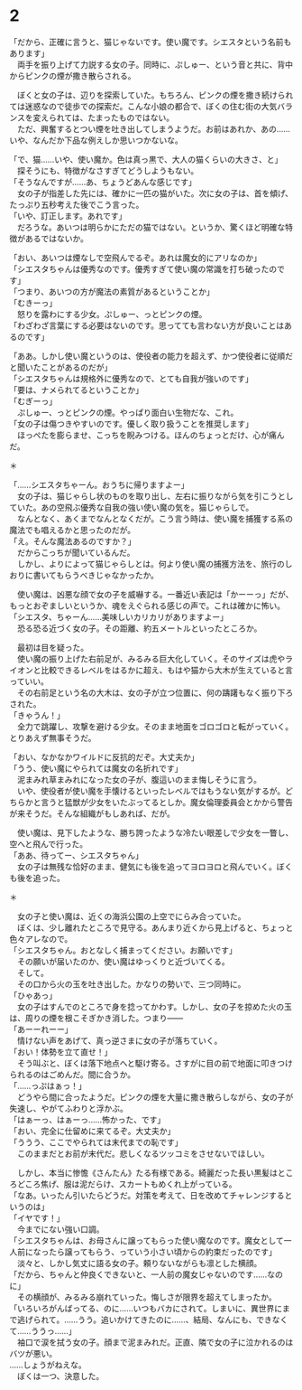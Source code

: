 # 2

「だから、正確に言うと、猫じゃないです。使い魔です。シエスタという名前もあります」  
　両手を振り上げて力説する女の子。同時に、ぷしゅー、という音と共に、背中からピンクの煙が撒き散らされる。

　ぼくと女の子は、辺りを探索していた。もちろん、ピンクの煙を撒き続けられては迷惑なので徒歩での探索だ。こんな小娘の都合で、ぼくの住む街の大気バランスを変えられては、たまったものではない。  
　ただ、興奮するとつい煙を吐き出してしまうようだ。お前はあれか、あの……いや、なんだか下品な例えしか思いつかないな。

「で、猫……いや、使い魔か。色は真っ黒で、大人の猫くらいの大きさ、と」  
　探そうにも、特徴がなさすぎてどうしようもない。  
「そうなんですが……あ、ちょうどあんな感じです」  
　女の子が指差した先には、確かに一匹の猫がいた。次に女の子は、首を傾げ、たっぷり五秒考えた後でこう言った。  
「いや、訂正します。あれです」  
　だろうな。あいつは明らかにただの猫ではない。というか、驚くほど明確な特徴があるではないか。

「おい、あいつは煙なしで空飛んでるぞ。あれは魔女的にアリなのか」  
「シエスタちゃんは優秀なのです。優秀すぎて使い魔の常識を打ち破ったのです」  
「つまり、あいつの方が魔法の素質があるということか」  
「むきーっ」  
　怒りを露わにする少女。ぷしゅー、っとピンクの煙。  
「わざわざ言葉にする必要はないのです。思ってても言わない方が良いことはあるのです」

「ああ。しかし使い魔というのは、使役者の能力を超えず、かつ使役者に従順だと聞いたことがあるのだが」  
「シエスタちゃんは規格外に優秀なので、とても自我が強いのです」  
「要は、ナメられてるということか」  
「むぎーっ」  
　ぷしゅー、っとピンクの煙。やっぱり面白い生物だな、これ。  
「女の子は傷つきやすいのです。優しく取り扱うことを推奨します」  
　ほっぺたを膨らませ、こっちを睨みつける。ほんのちょっとだけ、心が痛んだ。

＊

「……シエスタちゃーん。おうちに帰りますよー」  
　女の子は、猫じゃらし状のものを取り出し、左右に振りながら気を引こうとしていた。あの空飛ぶ優秀な自我の強い使い魔の気を。猫じゃらしで。  
　なんとなく、あくまでなんとなくだが。こう言う時は、使い魔を捕獲する系の魔法でも唱えるかと思ったのだが。  
「え。そんな魔法あるのですか？」  
　だからこっちが聞いているんだ。  
　しかし、よりによって猫じゃらしとは。何より使い魔の捕獲方法を、旅行のしおりに書いてもらうべきじゃなかったか。

　使い魔は、凶悪な顔で女の子を威嚇する。一番近い表記は「かーーっ」だが、もっとおぞましいというか、魂をえぐられる感じの声で。これは確かに怖い。  
「シエスタ、ちゃーん……美味しいカリカリがありますよー」  
　恐る恐る近づく女の子。その距離、約五メートルといったところか。

　最初は目を疑った。  
　使い魔の振り上げた右前足が、みるみる巨大化していく。そのサイズは虎やライオンと比較できるレベルをはるかに超え、もはや猫から大木が生えていると言っていい。  
　その右前足という名の大木は、女の子が立つ位置に、何の躊躇もなく振り下ろされた。  
「きゃうん！」  
　全力で跳躍し、攻撃を避ける少女。そのまま地面をゴロゴロと転がっていく。とりあえず無事そうだ。

「おい、なかなかワイルドに反抗的だぞ。大丈夫か」  
「うう、使い魔にやられては魔女の名折れです」  
　泥まみれ草まみれになった女の子が、腹這いのまま悔しそうに言う。  
　いや、使役者が使い魔を手懐けるといったレベルではもうない気がするが。どちらかと言うと猛獣が少女をいたぶってるとしか。魔女倫理委員会とかから警告が来そうだ。そんな組織がもしあれば、だが。

　使い魔は、見下したような、勝ち誇ったような冷たい眼差しで少女を一瞥し、空へと飛んで行った。  
「ああ、待ってー、シエスタちゃん」  
　女の子は無残な恰好のまま、健気にも後を追ってヨロヨロと飛んでいく。ぼくも後を追った。

＊

　女の子と使い魔は、近くの海浜公園の上空でにらみ合っていた。  
　ぼくは、少し離れたところで見守る。あんまり近くから見上げると、ちょっと色々アレなので。  
「シエスタちゃん。おとなしく捕まってください。お願いです」  
　その願いが届いたのか、使い魔はゆっくりと近づいてくる。  
　そして。  
　その口から火の玉を吐き出した。かなりの勢いで、三つ同時に。  
「ひゃあっ」  
　女の子はすんでのところで身を捻ってかわす。しかし、女の子を掠めた火の玉は、周りの煙を根こそぎかき消した。つまり――  
「あーーれーー」  
　情けない声をあげて、真っ逆さまに女の子が落ちていく。  
「おい！体勢を立て直せ！」  
　そう叫ぶと、ぼくは落下地点へと駆け寄る。さすがに目の前で地面に叩きつけられるのはごめんだ。間に合うか。  
「……っぷはぁっ！」  
　どうやら間に合ったようだ。ピンクの煙を大量に撒き散らしながら、女の子が失速し、やがてふわりと浮かぶ。  
「はぁーっ、はぁーっ……怖かった、です」  
「おい、完全に仕留めに来てるぞ。大丈夫か」  
「ううう、ここでやられては末代までの恥です」  
　このままだとお前が末代だ。悲しくなるツッコミをさせないでほしい。

　しかし、本当に惨憺《さんたん》たる有様である。綺麗だった長い黒髪はところどころ焦げ、服は泥だらけ、スカートもめくれ上がっている。  
「なあ。いったん引いたらどうだ。対策を考えて、日を改めてチャレンジするというのは」  
「イヤです！」  
　今までにない強い口調。  
「シエスタちゃんは、お母さんに譲ってもらった使い魔なのです。魔女として一人前になったら譲ってもらう、っていう小さい頃からの約束だったのです」  
　淡々と、しかし気丈に語る女の子。頼りないながらも凛とした横顔。  
「だから、ちゃんと仲良くできないと、一人前の魔女じゃないのです……なのに」  
　その横顔が、みるみる崩れていった。悔しさが限界を超えてしまったか。  
「いろいろがんばってる、のに……いつもバカにされて。しまいに、異世界にまで逃げられて。……うう。追いかけてきたのに……、結局、なんにも、できなくて……ううっ……」  
　袖口で涙を拭う女の子。顔まで泥まみれだ。正直、隣で女の子に泣かれるのはバツが悪い。  
……しょうがねえな。  
　ぼくは一つ、決意した。